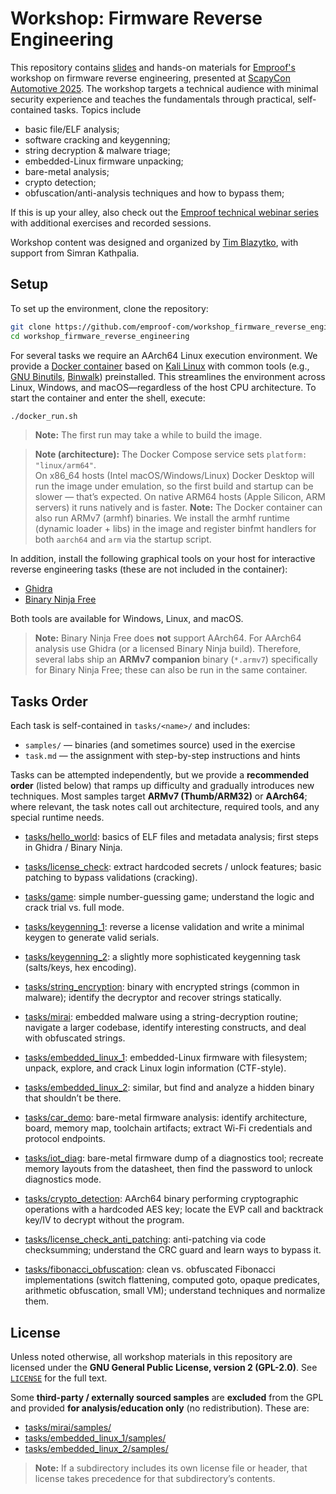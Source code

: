 # Workshop: Firmware Reverse Engineering

This repository contains [slides](slides.pdf) and hands-on materials for [Emproof's](https://emproof.com) workshop on firmware reverse engineering, presented at [ScapyCon Automotive 2025](https://dissec.to/scapycon-automotive-2025/). The workshop targets a technical audience with minimal security experience and teaches the fundamentals through practical, self-contained tasks. Topics include

* basic file/ELF analysis;
* software cracking and keygenning;
* string decryption & malware triage;
* embedded-Linux firmware unpacking;
* bare-metal analysis;
* crypto detection;
* obfuscation/anti-analysis techniques and how to bypass them;

If this is up your alley, also check out the [Emproof technical webinar series](https://github.com/emproof-com/webinars) with additional exercises and recorded sessions.

Workshop content was designed and organized by [Tim Blazytko](https://github.com/mrphrazer/), with support from Simran Kathpalia.


## Setup

To set up the environment, clone the repository:

```bash
git clone https://github.com/emproof-com/workshop_firmware_reverse_engineering
cd workshop_firmware_reverse_engineering
```

For several tasks we require an AArch64 Linux execution environment. We provide a [Docker container](Dockerfile) based on [Kali Linux](https://www.kali.org) with common tools (e.g., [GNU Binutils](https://www.gnu.org/software/binutils/), [Binwalk](https://github.com/ReFirmLabs/binwalk)) preinstalled. This streamlines the environment across Linux, Windows, and macOS—regardless of the host CPU architecture. To start the container and enter the shell, execute:

```bash
./docker_run.sh
```

> **Note:** The first run may take a while to build the image.
 
> **Note (architecture):** The Docker Compose service sets `platform: "linux/arm64"`.  
> On x86_64 hosts (Intel macOS/Windows/Linux) Docker Desktop will run the image under emulation, so the first build and startup can be slower — that’s expected. On native ARM64 hosts (Apple Silicon, ARM servers) it runs natively and is faster.
> **Note:** The Docker container can also run ARMv7 (armhf) binaries. We install the armhf runtime (dynamic loader + libs) in the image and register binfmt handlers for both `aarch64` and `arm` via the startup script.

In addition, install the following graphical tools on your host for interactive reverse engineering tasks (these are not included in the container):

* [Ghidra](https://ghidra-sre.org)
* [Binary Ninja Free](https://binary.ninja/free/)

Both tools are available for Windows, Linux, and macOS.

> **Note:** Binary Ninja Free does **not** support AArch64. For AArch64 analysis use Ghidra (or a licensed Binary Ninja build). Therefore, several labs ship an **ARMv7 companion** binary (`*.armv7`) specifically for Binary Ninja Free; these can also be run in the same container.


## Tasks Order

Each task is self-contained in `tasks/<name>/` and includes:

* `samples/` — binaries (and sometimes source) used in the exercise  
* `task.md` — the assignment with step-by-step instructions and hints

Tasks can be attempted independently, but we provide a **recommended order** (listed below) that ramps up difficulty and gradually introduces new techniques. Most samples target **ARMv7 (Thumb/ARM32)** or **AArch64**; where relevant, the task notes call out architecture, required tools, and any special runtime needs.

* [tasks/hello_world](tasks/hello_world): basics of ELF files and metadata analysis; first steps in Ghidra / Binary Ninja.

* [tasks/license_check](tasks/license_check): extract hardcoded secrets / unlock features; basic patching to bypass validations (cracking).

* [tasks/game](tasks/game): simple number-guessing game; understand the logic and crack trial vs. full mode.

* [tasks/keygenning_1](tasks/keygenning_1): reverse a license validation and write a minimal keygen to generate valid serials.

* [tasks/keygenning_2](tasks/keygenning_2): a slightly more sophisticated keygenning task (salts/keys, hex encoding).

* [tasks/string_encryption](tasks/string_encryption): binary with encrypted strings (common in malware); identify the decryptor and recover strings statically.

* [tasks/mirai](tasks/mirai): embedded malware using a string-decryption routine; navigate a larger codebase, identify interesting constructs, and deal with obfuscated strings.

* [tasks/embedded_linux_1](tasks/embedded_linux_1): embedded-Linux firmware with filesystem; unpack, explore, and crack Linux login information (CTF-style).

* [tasks/embedded_linux_2](tasks/embedded_linux_2): similar, but find and analyze a hidden binary that shouldn’t be there.

* [tasks/car_demo](tasks/car_demo): bare-metal firmware analysis: identify architecture, board, memory map, toolchain artifacts; extract Wi-Fi credentials and protocol endpoints.

* [tasks/iot_diag](tasks/iot_diag): bare-metal firmware dump of a diagnostics tool; recreate memory layouts from the datasheet, then find the password to unlock diagnostics mode.

* [tasks/crypto_detection](tasks/crypto_detection): AArch64 binary performing cryptographic operations with a hardcoded AES key; locate the EVP call and backtrack key/IV to decrypt without the program.

* [tasks/license_check_anti_patching](tasks/license_check_anti_patching): anti-patching via code checksumming; understand the CRC guard and learn ways to bypass it.

* [tasks/fibonacci_obfuscation](tasks/fibonacci_obfuscation): clean vs. obfuscated Fibonacci implementations (switch flattening, computed goto, opaque predicates, arithmetic obfuscation, small VM); understand techniques and normalize them.


## License

Unless noted otherwise, all workshop materials in this repository are licensed under the **GNU General Public License, version 2 (GPL-2.0)**. See [`LICENSE`](LICENSE) for the full text.

Some **third-party / externally sourced samples** are **excluded** from the GPL and provided **for analysis/education only** (no redistribution). These are:

- [tasks/mirai/samples/](tasks/mirai/samples/)
- [tasks/embedded_linux_1/samples/](tasks/embedded_linux_1/samples/)
- [tasks/embedded_linux_2/samples/](tasks/embedded_linux_2/samples/)

> **Note:** If a subdirectory includes its own license file or header, that license takes precedence for that subdirectory’s contents.
